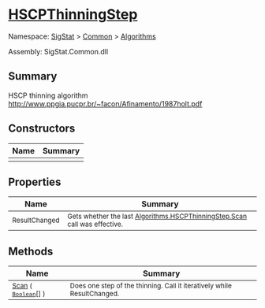 # [HSCPThinningStep](./HSCPThinningStep.md)

Namespace: [SigStat]() > [Common](./../README.md) > [Algorithms](./README.md)

Assembly: SigStat.Common.dll

## Summary
HSCP thinning algorithm  http://www.ppgia.pucpr.br/~facon/Afinamento/1987holt.pdf

## Constructors

| Name | Summary | 
| --- | --- | 
| <sub></sub> | <sub></sub> | <br>


## Properties

| Name | Summary | 
| --- | --- | 
| <sub>ResultChanged</sub> | <sub>Gets whether the last [Algorithms.HSCPThinningStep.Scan](https://github.com/hargitomi97/sigstat/blob/master/docs/md/SigStat/Common/Algorithms/HSCPThinningStep.md) call was effective.</sub> | <br>


## Methods

| Name | Summary | 
| --- | --- | 
| <sub>[Scan](./Methods/HSCPThinningStep-100664156.md) ( [`Boolean`](https://docs.microsoft.com/en-us/dotnet/api/System.Boolean)[] )</sub> | <sub>Does one step of the thinning. Call it iteratively while ResultChanged.</sub> | <br>


